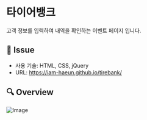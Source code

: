 # 타이어뱅크
고객 정보를 입력하여 내역을 확인하는 이벤트 페이지 입니다.

## 📝 Issue
- 사용 기술: HTML, CSS, jQuery
- URL: https://iam-haeun.github.io/tirebank/

## 🔍 Overview
![Image](https://github.com/user-attachments/assets/43bbc992-11b1-411b-8209-0c03af0fc632)
